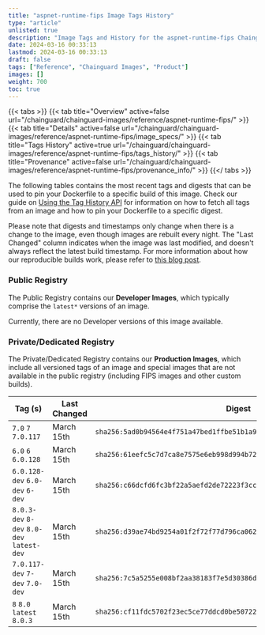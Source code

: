 ```yaml
---
title: "aspnet-runtime-fips Image Tags History"
type: "article"
unlisted: true
description: "Image Tags and History for the aspnet-runtime-fips Chainguard Image"
date: 2024-03-16 00:33:13
lastmod: 2024-03-16 00:33:13
draft: false
tags: ["Reference", "Chainguard Images", "Product"]
images: []
weight: 700
toc: true
---
```


{{< tabs >}}
{{< tab title="Overview" active=false url="/chainguard/chainguard-images/reference/aspnet-runtime-fips/" >}}
{{< tab title="Details" active=false url="/chainguard/chainguard-images/reference/aspnet-runtime-fips/image_specs/" >}}
{{< tab title="Tags History" active=true url="/chainguard/chainguard-images/reference/aspnet-runtime-fips/tags_history/" >}}
{{< tab title="Provenance" active=false url="/chainguard/chainguard-images/reference/aspnet-runtime-fips/provenance_info/" >}}
{{</ tabs >}}

The following tables contains the most recent tags and digests that can be used to pin your Dockerfile to a specific build of this image. Check our guide on [Using the Tag History API](/chainguard/chainguard-images/using-the-tag-history-api/) for information on how to fetch all tags from an image and how to pin your Dockerfile to a specific digest.

Please note that digests and timestamps only change when there is a change to the image, even though images are rebuilt every night. The "Last Changed" column indicates when the image was last modified, and doesn't always reflect the latest build timestamp. For more information about how our reproducible builds work, please refer to [this blog post](https://www.chainguard.dev/unchained/reproducing-chainguards-reproducible-image-builds).

### Public Registry
The Public Registry contains our **Developer Images**, which typically comprise the `latest*` versions of an image.

Currently, there are no Developer versions of this image available.

### Private/Dedicated Registry
The Private/Dedicated Registry contains our **Production Images**, which include all versioned tags of an image and special images that are not available in the public registry (including FIPS images and other custom builds).

| Tag (s)                                     | Last Changed | Digest                                                                    |
|---------------------------------------------|--------------|---------------------------------------------------------------------------|
|  `7.0` `7` `7.0.117`                        | March 15th   | `sha256:5ad0b94564e4f751a47bed1ffbe51b1a9b9e88a46eb2ec4eb568a5c1ed521627` |
|  `6.0` `6` `6.0.128`                        | March 15th   | `sha256:61eefc5c7d7ca8e7575e6eb998d994b72f79e686f2f33e8b089bef30b8378f32` |
|  `6.0.128-dev` `6.0-dev` `6-dev`            | March 15th   | `sha256:c66dcfd6fc3bf22a5aefd2de72223f3cc0f8edddd0b3e34a1dbcfebc37a2d9d7` |
|  `8.0.3-dev` `8-dev` `8.0-dev` `latest-dev` | March 15th   | `sha256:d39ae74bd9254a01f2f72f77d796ca062c46341747a7abeab3df3018f864975d` |
|  `7.0.117-dev` `7-dev` `7.0-dev`            | March 15th   | `sha256:7c5a5255e008bf2aa38183f7e5d30386d0282537b0b1eed17281ba6f852a6bba` |
|  `8` `8.0` `latest` `8.0.3`                 | March 15th   | `sha256:cf11fdc5702f23ec5ce77ddcd0be50722889259b77a1aa24460daa77e4e51e21` |

